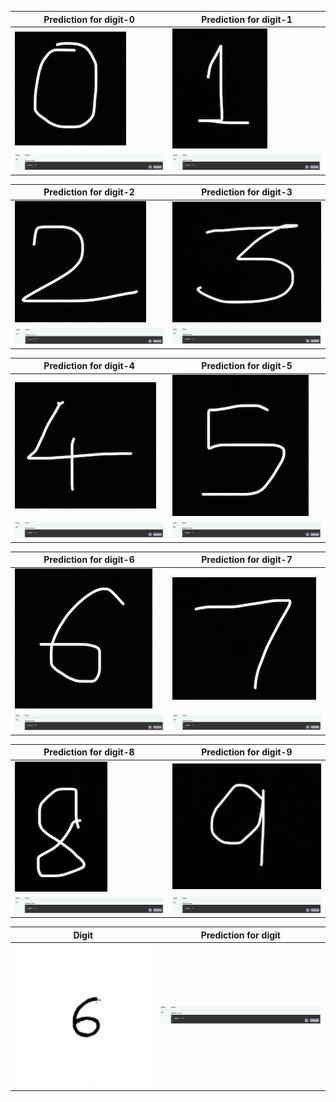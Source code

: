 |Prediction for digit-0|Prediction for digit-1|
|--------|--------|
|![00](https://github.com/AswinBalamurugan/MNIST_API/blob/main/images/task2/digit-0.png)|![11](https://github.com/AswinBalamurugan/MNIST_API/blob/main/images/task2/digit-1.png)|
|![0](https://github.com/AswinBalamurugan/MNIST_API/blob/main/predictions/task2/pred-task2-0.png)|![1](https://github.com/AswinBalamurugan/MNIST_API/blob/main/predictions/task2/pred-task2-1.png)|

|Prediction for digit-2|Prediction for digit-3|
|--------|--------|
|![22](https://github.com/AswinBalamurugan/MNIST_API/blob/main/images/task2/digit-2.png)|![33](https://github.com/AswinBalamurugan/MNIST_API/blob/main/images/task2/digit-3.png)|
|![2](https://github.com/AswinBalamurugan/MNIST_API/blob/main/predictions/task2/pred-task2-2.png)|![3](https://github.com/AswinBalamurugan/MNIST_API/blob/main/predictions/task2/pred-task2-3.png)|

|Prediction for digit-4|Prediction for digit-5|
|--------|--------|
|![44](https://github.com/AswinBalamurugan/MNIST_API/blob/main/images/task2/digit-4.png)|![55](https://github.com/AswinBalamurugan/MNIST_API/blob/main/images/task2/digit-5.png)|
|![4](https://github.com/AswinBalamurugan/MNIST_API/blob/main/predictions/task2/pred-task2-4.png)|![5](https://github.com/AswinBalamurugan/MNIST_API/blob/main/predictions/task2/pred-task2-5.png)|

|Prediction for digit-6|Prediction for digit-7|
|--------|--------|
|![66](https://github.com/AswinBalamurugan/MNIST_API/blob/main/images/task2/digit-6.png)|![77](https://github.com/AswinBalamurugan/MNIST_API/blob/main/images/task2/digit-7.png)|
|![6](https://github.com/AswinBalamurugan/MNIST_API/blob/main/predictions/task2/pred-task2-6.png)|![7](https://github.com/AswinBalamurugan/MNIST_API/blob/main/predictions/task2/pred-task2-7.png)|

|Prediction for digit-8|Prediction for digit-9|
|--------|--------|
|![88](https://github.com/AswinBalamurugan/MNIST_API/blob/main/images/task2/digit-8.png)|![99](https://github.com/AswinBalamurugan/MNIST_API/blob/main/images/task2/digit-9.png)|
|![8](https://github.com/AswinBalamurugan/MNIST_API/blob/main/predictions/task2/pred-task2-8.png)|![9](https://github.com/AswinBalamurugan/MNIST_API/blob/main/predictions/task2/pred-task2-9.png)|

|Digit|Prediction for digit|
|--------|---------|
|![img](https://github.com/AswinBalamurugan/MNIST_API/blob/main/images/task2/digit.jpeg)|![pred](https://github.com/AswinBalamurugan/MNIST_API/blob/main/predictions/task2/pred-task2-digit.png)|
